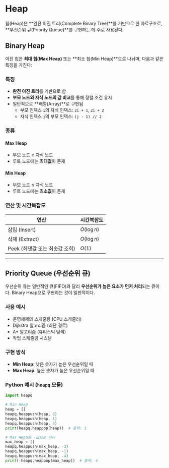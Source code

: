 # Heap

힙(Heap)은 **완전 이진 트리(Complete Binary Tree)**를 기반으로 한 자료구조로, **우선순위 큐(Priority Queue)**를 구현하는 데 주로 사용된다.

## Binary Heap

이진 힙은 **최대 힙(Max Heap)** 또는 **최소 힙(Min Heap)**으로 나뉘며, 다음과 같은 특징을 가진다:

### 특징
- **완전 이진 트리**를 기반으로 함
- **부모 노드와 자식 노드의 값 비교**를 통해 정렬 조건 유지
- 일반적으로 **배열(Array)**로 구현됨
    - 부모 인덱스 `i`의 자식 인덱스: `2i + 1`, `2i + 2`
    - 자식 인덱스 `j`의 부모 인덱스: `(j - 1) // 2`

### 종류

#### Max Heap
- 부모 노드 ≥ 자식 노드
- 루트 노드에는 **최대값**이 존재

#### Min Heap
- 부모 노드 ≤ 자식 노드
- 루트 노드에는 **최소값**이 존재

### 연산 및 시간복잡도
| 연산        | 시간복잡도 |
|-------------|------------|
| 삽입 (Insert) | $O(\log n)$ |
| 삭제 (Extract) | $O(\log n)$ |
| Peek (최댓값 또는 최솟값 조회) | $O(1)$ |

---

## Priority Queue (우선순위 큐)

우선순위 큐는 일반적인 큐(FIFO)와 달리 **우선순위가 높은 요소가 먼저 처리**되는 큐이다. Binary Heap으로 구현하는 것이 일반적이다.

### 사용 예시
- 운영체제의 스케줄링 (CPU 스케줄러)
- Dijkstra 알고리즘 (최단 경로)
- A* 알고리즘 (휴리스틱 탐색)
- 작업 스케줄링 시스템

### 구현 방식
- **Min Heap**: 낮은 숫자가 높은 우선순위일 때
- **Max Heap**: 높은 숫자가 높은 우선순위일 때

### Python 예시 (`heapq` 모듈)
```python
import heapq

# Min Heap
heap = []
heapq.heappush(heap, 3)
heapq.heappush(heap, 1)
heapq.heappush(heap, 4)
print(heapq.heappop(heap))  # 출력: 1

# Max Heap은 -값으로 처리
max_heap = []
heapq.heappush(max_heap, -3)
heapq.heappush(max_heap, -1)
heapq.heappush(max_heap, -4)
print(-heapq.heappop(max_heap))  # 출력: 4
